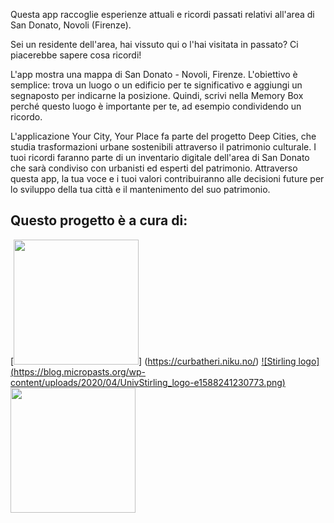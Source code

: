 Questa app raccoglie esperienze attuali e ricordi passati relativi all'area di San Donato, Novoli (Firenze).

Sei un residente dell'area, hai vissuto qui o l'hai visitata in passato? Ci piacerebbe sapere cosa ricordi!

L'app mostra una mappa di San Donato - Novoli, Firenze. L'obiettivo è semplice: trova un luogo o un edificio per te significativo e aggiungi un segnaposto per indicarne la posizione. Quindi, scrivi nella Memory Box perché questo luogo è importante per te, ad esempio condividendo un ricordo.

L'applicazione Your City, Your Place fa parte del progetto Deep Cities, che studia trasformazioni urbane sostenibili attraverso il patrimonio culturale. I tuoi ricordi faranno parte di un inventario digitale dell'area di San Donato che sarà condiviso con urbanisti ed esperti del patrimonio. Attraverso questa app, la tua voce e i tuoi valori contribuiranno alle decisioni future per lo sviluppo della tua città e il mantenimento del suo patrimonio.


## Questo progetto è a cura di:

[<img src=https://curbatheri.niku.no/wp-content/uploads/2020/09/cropped-Logo-curbathri-liggende-1.png width="200">] (https://curbatheri.niku.no/)
[![Stirling logo] (https://blog.micropasts.org/wp-content/uploads/2020/04/UnivStirling_logo-e1588241230773.png)](https://www.stir.ac.uk/)
<img src=https://blog.micropasts.org/wp-content/uploads/2021/08/thumbnail_jpich-logo_OR-300x158-1.jpg width="200">
